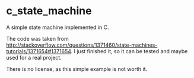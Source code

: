# c_state_machine
A simple state machine implemented in C. 

The code was taken from http://stackoverflow.com/questions/1371460/state-machines-tutorials/1371654#1371654.
I just finished it, so it can be tested and maybe used for a real project.

There is no license, as this simple example is not worth it.
